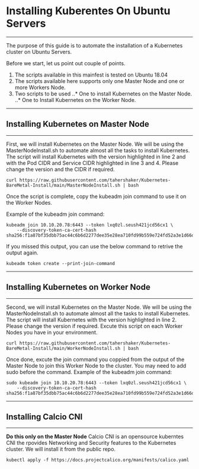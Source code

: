 # Installing Kuberentes On Ubuntu Servers
---
The purpose of this guide is to automate the installation of a Kubernetes cluster on Ubuntu Servers.

Before we start, let us point out couple of points.
1. The scripts available in this mainfest is tested on Ubuntu 18.04
2. The scripts available here supports only one Master Node and one or more Workers Node.
3. Two scripts to be used
..* One to install Kubernetes on the Master Node.
..* One to Install Kubernetes on the Worker Node.

---

## Installing Kubernetes on Master Node
---
First, we will install Kubernetes on the Master Node. We will be using the MasterNodeInstall.sh to automate almost all the tasks to install Kubernetes.
The script will install Kubernetes with the version highlighted in line 2 and with the Pod CIDR and Service CIDR highlighted in line 3 and 4. Please change the version and the CIDR if required.

```
curl https://raw.githubusercontent.com/tahershaker/Kubernetes-BareMetal-Install/main/MasterNodeInstall.sh | bash
```

Once the script is complete, copy the kubeadm join command to use it on the Worker Nodes. 

Example of the kubeadm join command:

```
kubeadm join 10.10.20.78:6443 --token lxq0zl.seush421jcd56cx1 \
    --discovery-token-ca-cert-hash sha256:f1a87bf35dbb75ac44c6b6d2277dee35e28ea710fd99b559e724fd52a3e1d66d
```

If you missed this output, you can use the below command to retrive the output again.
```
kubeadm token create --print-join-command
```

---

## Installing Kubernetes on Worker Node
---
Second, we will install Kubernetes on the Master Node. We will be using the MasterNodeInstall.sh to automate almost all the tasks to install Kubernetes.
The script will install Kubernetes with the version highlighted in line 2. Please change the version if required. Excute this script on each Worker Nodes you have in your environment.

```
curl https://raw.githubusercontent.com/tahershaker/Kubernetes-BareMetal-Install/main/WorkerNodeInstall.sh | bash
```

Once done, excute the join command you coppied from the output of the Master Node to join this Worker Node to the cluster. You may need to add sudo before the command. 
Example of the kubeadm join command:

```
sudo kubeadm join 10.10.20.78:6443 --token lxq0zl.seush421jcd56cx1 \
    --discovery-token-ca-cert-hash sha256:f1a87bf35dbb75ac44c6b6d2277dee35e28ea710fd99b559e724fd52a3e1d66d
```

---

## Installing Calcio CNI
---
**Do this only on the Master Node**
Calcio CNI is an opensource kuberntes CNI the rpovides Networking and Security features to the Kubernetes cluster. We will install it from the public repo.
```
kubectl apply -f https://docs.projectcalico.org/manifests/calico.yaml
```
